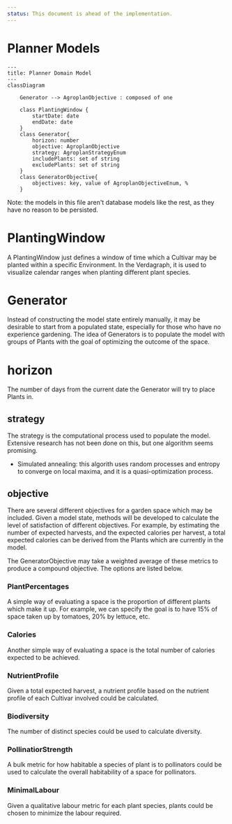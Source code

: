 ```yaml
---
status: This document is ahead of the implementation.
---
```

# Planner Models
```mermaid
---
title: Planner Domain Model
---
classDiagram

    Generator --> AgroplanObjective : composed of one

    class PlantingWindow {
        startDate: date
        endDate: date
    }
    class Generator{
        horizon: number
        objective: AgroplanObjective
        strategy: AgroplanStrategyEnum
        includePlants: set of string
        excludePlants: set of string
    }
    class GeneratorObjective{
        objectives: key, value of AgroplanObjectiveEnum, %
    }

```

Note: the models in this file aren't database models like the rest, as they have no reason to be persisted.

# PlantingWindow

A PlantingWindow just defines a window of time which a Cultivar may be planted within a specific Environment. In the Verdagraph, it is used to visualize calendar ranges when planting different plant species.

# Generator

Instead of constructing the model state entirely manually, it may be desirable to start from a populated state, especially for those who have no experience gardening. The idea of Generators is to populate the model with groups of Plants with the goal of optimizing the outcome of the space.

# horizon

The number of days from the current date the Generator will try to place Plants in.

## strategy

The strategy is the computational process used to populate the model. Extensive research has not been done on this, but one algorithm seems promising.
- Simulated annealing: this algorith uses random processes and entropy to converge on local maxima, and it is a quasi-optimization process. 

## objective

There are several different objectives for a garden space which may be included. Given a model state, methods will be developed to calculate the level of satisfaction of different objectives. For example, by estimating the number of expected harvests, and the expected calories per harvest, a total expected calories can be derived from the Plants which are currently in the model.

The GeneratorObjective may take a weighted average of these metrics to produce a compound objective. The options are listed below.

### PlantPercentages

A simple way of evaluating a space is the proportion of different plants which make it up. For example, we can specify the goal is to have 15% of space taken up by tomatoes, 20% by lettuce, etc.

### Calories

Another simple way of evaluating a space is the total number of calories expected to be achieved.

### NutrientProfile

Given a total expected harvest, a nutrient profile based on the nutrient profile of each Cultivar involved could be calculated.

### Biodiversity

The number of distinct species could be used to calculate diversity.

### PollinatiorStrength

A bulk metric for how habitable a species of plant is to pollinators could be used to calculate the overall habitability of a space for pollinators.

### MinimalLabour

Given a qualitative labour metric for each plant species, plants could be chosen to minimize the labour required.
